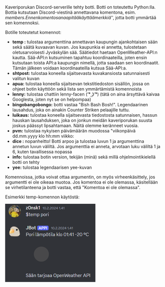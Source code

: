 Kaveriporukan Discord-serverille tehty botti. Botti on toteutettu Python:lla. Bottia kutsutaan Discord-viestinä annettavana komentona, esim. $members. Ennen komentosanaa pitää käyttää merkkiä '$', jotta botti ymmärtää sen komennoksi.  

Botille toteutetut komennot:  
- <strong>temp <kaupunki>:</strong> tulostaa argumenttina annettavan kaupungin ajankohtaisen sään sekä säätä kuvaavan kuvan. Jos kaupunkia ei annetta, tulostetaan oletusarvoisesti Jyväskylän sää. Säätiedot haetaan OpenWeather-API:n kautta. Sää-API:n kutsuminen tapahtuu koordinaateilla, joten ensin kutsutaan toista API:a kaupungin nimellä, jotta saadaan sen koordinaatit. Tämän jälkeen voidaan koordinaateilla kutsua Sää-API:a.
- <strong>shtpost:</strong> tulostaa koneella sijaitsevasta kuvakansiosta satunnaisesti valitun kuvan
- <strong>apua:</strong> tulostaa koneella sijaitsevan tekstitiedoston sisällön, jossa on ohjeet botin käyttöön sekä lista sen ymmärtämistä komennoista
- <strong>lenny:</strong> tulostaa chattiin lenny-facen ( ͡° ͜ʖ ͡°) (tätä on aina ärsyttävä kaivaa Googlesta, joten nyt se on helpompaa)
- <strong>bingobangobongo:</strong> botti vastaa "Bish Bash Bosh!". Legendaarinen lausahdus, joka on ainakin Counter Striken pelaajille tuttu.
- <strong>luikaus:</strong> tulostaa koneella sijaitsevasta tiedostosta satunnaisen, hassun hauskan lausahduksen, joka on  jonkun meidän kaveriporukan suusta joskus päässyt lipsahtamaan. Näitä olemme keränneet vuosia.
- <strong>pvm:</strong> tulostaa nykyisen päivämäärän muodossa "viikonpäivä dd.mm.yyyy klo hh:mm viikko: <vknro>
- <strong>dice <luku>: </strong> nopanheitto! Botti arpoo ja tulostaa luvun 1 ja argumenttina annetun luvun väliltä. Jos argumenttia ei anneta, arvotaan luku väliltä 1 ja 6, kuten tavallisessa nopassa
- <strong>info:</strong> tulostaa botin version, tekijän (minä) sekä millä ohjelmointikielellä botti on tehty
- <strong>yee:</strong> tulostaa legendaarisen yee-kuvan

Komennoissa, jotka voivat ottaa argumentin, on myös virheenkäsittely, jos argumentti ei ole oikeaa muotoa. Jos komentoa ei ole olemassa, käsitellään se virhetilanteena ja botti vastaa, että "Komentoa ei ole olemassa". 
  
Esimerkki temp-komennon käytöstä:  
  
![Esimerkkikuva temp-komennon käytöstä](/esimerkki.png)
